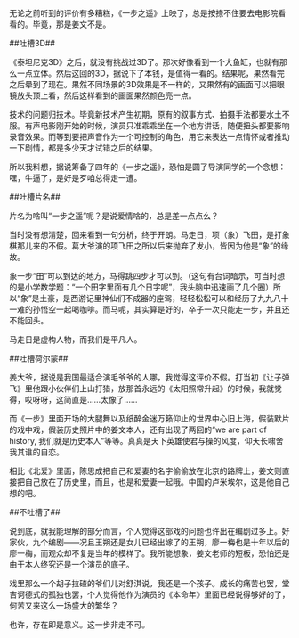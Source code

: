 无论之前听到的评价有多糟糕，《一步之遥》上映了，总是按捺不住要去电影院看看的。毕竟，那是姜文不是。

##吐槽3D##

《泰坦尼克3D》之后，就没有挑战过3D了。那次好像看到一个大鱼缸，也就有那么一点立体。然后这回的3D，据说下了本钱，是值得一看的。结果呢，果然看完之后晕到了现在。果然不同场景的3D效果是不一样的，又果然有的画面可以把眼镜放头顶上看，然后这样看到的画面果然颜色亮一点。

技术的问题归技术。毕竟新技术产生初期，原有的叙事方式、拍摄手法都要水土不服。有声电影刚开始的时候，演员只准乖乖坐在一个地方讲话，随便扭头都要影响录音效果。而等到要把声音作为一个可控制的角色，用它来表达一点情怀或者推动一下剧情，都是多少天才试错之后的结果。

所以我料想，据说筹备了四年的《一步之遥》，恐怕是圆了导演同学的一个念想：嘿，牛逼了，是好是歹咱总得走一遭。

##吐槽片名##

片名为啥叫“一步之遥”呢？是说爱情啥的，总是差一点点么？

当时没有想清楚，回来看到一句分析，终于开朗。马走日，项（象）飞田，是打象棋那儿来的不假。葛大爷演的项飞田之所以后来抛弃了发小，皆因为他是“象”的缘故。

象一步“田”可以到达的地方，马得跳四步才可以到。（这句有台词暗示，可当时想的是小学数学题：“一个田字里面有几个日字呢”，我头脑中迅速画了几个圈）所以“象”是土豪，是西游记里神仙们不成器的座驾，轻轻松松可以和经历了九九八十一难的孙悟空一起喝咖啡。而马呢，其实算是好的，卒子一次只能走一步，并且还不能回头。

马走日是虚构人物，而我们是平凡人。

##吐槽荷尔蒙##

姜大爷，据说是我国最适合演毛爷爷的人哪，我觉得这评价不假。打当初《让子弹飞》里他跟小伙伴们上山打猎，放那首永远的《太阳照常升起》的时候，我就觉得，哎呀呀，这简直是……太像了……

而《一步》里面开场的大腿舞以及纸醉金迷万籁仰止的世界中心旧上海，假装默片的戏中戏，假装历史照片中的姜文本人，还有出现了两回的“we are part of history, 我们就是历史本人”等等。真真是天下英雄使君与操的风度，仰天长啸舍我其谁的自恋。

相比《北爱》里面，陈思成把自己和爱妻的名字偷偷放在北京的路牌上，姜文则直接把自己放在了历史里，而且，也是和爱妻一起哦。中国的卢米埃尔，这是他自己想的吧。

##不吐槽了##

说到底，就我能理解的部分而言，个人觉得这部戏的问题也许出在编剧过多上。好家伙，九个编剧——况且王朔还是女儿已经出嫁了的王朔，廖一梅也是十年以后的廖一梅，而观众却不复是当年的模样了。我所能想象，姜文老师的短板，恐怕还是由于本人终究还是一个演员的底子。

戏里那么一个胡子拉碴的爷们儿对舒淇说，我还是一个孩子。成长的痛苦也罢，堂吉诃德式的孤独也罢，个人觉得他作为演员的《本命年》里面已经说得够好的了，何苦又来这么一场盛大的繁华？

也许，存在即是意义。这一步非走不可。

